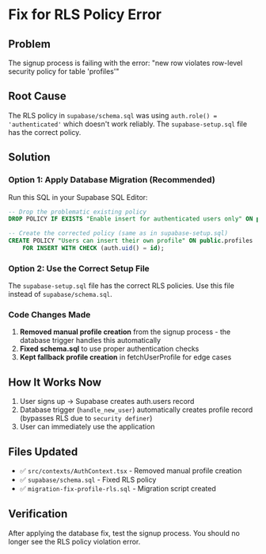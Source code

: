 # Fix for RLS Policy Error

## Problem
The signup process is failing with the error: "new row violates row-level security policy for table 'profiles'"

## Root Cause
The RLS policy in `supabase/schema.sql` was using `auth.role() = 'authenticated'` which doesn't work reliably. The `supabase-setup.sql` file has the correct policy.

## Solution

### Option 1: Apply Database Migration (Recommended)
Run this SQL in your Supabase SQL Editor:

```sql
-- Drop the problematic existing policy
DROP POLICY IF EXISTS "Enable insert for authenticated users only" ON public.profiles;

-- Create the corrected policy (same as in supabase-setup.sql)
CREATE POLICY "Users can insert their own profile" ON public.profiles
    FOR INSERT WITH CHECK (auth.uid() = id);
```

### Option 2: Use the Correct Setup File
The `supabase-setup.sql` file has the correct RLS policies. Use this file instead of `supabase/schema.sql`.

### Code Changes Made
1. **Removed manual profile creation** from the signup process - the database trigger handles this automatically
2. **Fixed schema.sql** to use proper authentication checks  
3. **Kept fallback profile creation** in fetchUserProfile for edge cases

## How It Works Now
1. User signs up → Supabase creates auth.users record
2. Database trigger (`handle_new_user`) automatically creates profile record (bypasses RLS due to `security definer`)
3. User can immediately use the application

## Files Updated
- ✅ `src/contexts/AuthContext.tsx` - Removed manual profile creation
- ✅ `supabase/schema.sql` - Fixed RLS policy
- ✅ `migration-fix-profile-rls.sql` - Migration script created

## Verification
After applying the database fix, test the signup process. You should no longer see the RLS policy violation error.